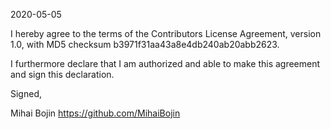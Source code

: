 2020-05-05

I hereby agree to the terms of the Contributors License
Agreement, version 1.0, with MD5 checksum
b3971f31aa43a8e4db240ab20abb2623.

I furthermore declare that I am authorized and able to make this
agreement and sign this declaration.

Signed,

Mihai Bojin
https://github.com/MihaiBojin
